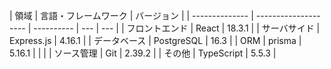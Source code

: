 | 領域           | 言語・フレームワーク | バージョン |
| -------------- | -------------------- | ---------- | --- | --- |
| フロントエンド | React                | 18.3.1     |
| サーバサイド   | Express.js           | 4.16.1     |
| データベース   | PostgreSQL           | 16.3       |
| ORM            | prisma               | 5.16.1     |
| <!--           | テスト               | Mocha/Chai |     | --> |
| ソース管理     | Git                  | 2.39.2     |
| その他         | TypeScript           | 5.5.3      |

